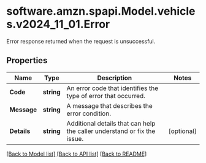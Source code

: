 # software.amzn.spapi.Model.vehicles.v2024_11_01.Error
Error response returned when the request is unsuccessful.

## Properties

Name | Type | Description | Notes
------------ | ------------- | ------------- | -------------
**Code** | **string** | An error code that identifies the type of error that occurred. | 
**Message** | **string** | A message that describes the error condition. | 
**Details** | **string** | Additional details that can help the caller understand or fix the issue. | [optional] 

[[Back to Model list]](../README.md#documentation-for-models) [[Back to API list]](../README.md#documentation-for-api-endpoints) [[Back to README]](../README.md)

